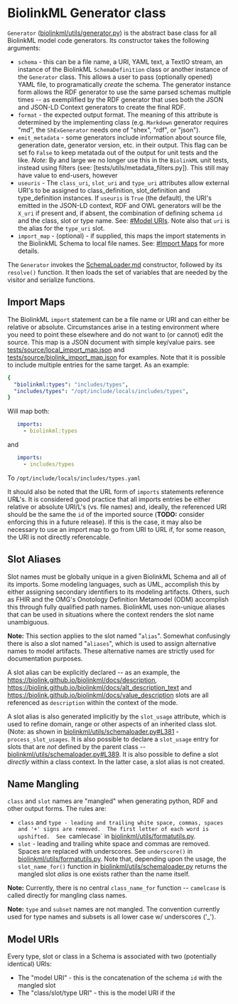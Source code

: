 # BiolinkML Generator class

`Generator` ([biolinkml/utils/generator.py]()) is the abstract base class for all BiolinkML model code generators.  Its constructor takes the following arguments:
* `schema` - this can be a file name, a URI, YAML text, a TextIO stream, an instance of the BiolinkML `SchemaDefinition` class or
another instance of the `Generator` class. This allows a user to pass (optionally opened) YAML file, to programatically _create_ the schema.  The generator instance
form allows the RDF generator to use the same parsed schemas multiple times -- as exemplified by the RDF generator that uses both the JSON and JSON-LD Context generators
to create the final RDF.
* `format` - the expected output format.  The meaning of this attribute is determined by the implementing class (e.g. `Markdown` 
generator requires "md", the `ShExGenerator` needs one of "shex", "rdf", or "json").
* `emit_metadata` - some generators include information about source file, generation date, generator version, etc. in their
output.  This flag can be set fo `False` to keep metatada out of the output for unit tests and the like.  *Note:* By and large we
no longer use this in the `BiolinkML` unit tests, instead using filters (see: [tests/utils/metadata_filters.py]). This still may
have value to end-users, however
* `useuris` - The `class_uri`, `slot_uri` and `type_uri` attributes allow external URI's to be assigned to class_definition, slot_definition and
type_definition instances.  If `useuris` is `True` (the default), the URI's emitted in the JSON-LD context, RDF and OWL generators will be the
`X_uri` if present and, if absent, the combination of defining schema `id` and the class, slot or type name.  See: [#Model URIs]().  Note also that `uri` is the
alias for the `type_uri` slot.
* `import_map` - (optional) - if supplied, this maps the import statements in the BiolinkML Schema to local file names.  See: [#Import Maps]()
for more details.

The `Generator` invokes the [SchemaLoader.md](SchemaLoader) constructor, followed by its `resolve()` function.  It then loads the set of
variables that are needed by the visitor and serialize functions.

## Import Maps
The BiolinkML `import` statement can be a file name or URI and can either be relative or absolute.  Circumstances arise
in a testing environment where you need to point these elsewhere and do not want to (or cannot) edit the source.  This map
is a JSON document with simple key/value pairs.  see [tests/source/local_import_map.json]() and [tests/source/biolink_import_map.json]()
for examples.  Note that it is possible to include multiple entries for the same target.  As an example:
```yaml
{
  "biolinkml:types": "includes/types",
  "includes/types": "/opt/include/locals/includes/types",
}
```

Will map both:
```yaml
   imports:
     - biolinkml:types
```
and

```yaml
   imports:
     - includes/types
```
To `/opt/include/locals/includes/types.yaml`

It should also be noted that the URL form of `imports` statements reference UR**L**'s.  It is considered good practice
that all imports entries be either relative or absolute URI/L's (vs. file names) and, ideally, the referenced URI should
be the same the `id` of the imported source (**TODO:** consider enforcing this in a future release).  If this is the case,
it may also be necessary to use an import map to go from URI to URL if, for some reason, the URI is not directly referencable.



## Slot Aliases
Slot names must be globally unique in a given BiolinkML Schema and all of its imports. Some modeling languages, such as UML, accomplish 
this by either assigning secondary identifiers to its modeling artifacts.  Others, such as FHIR and the OMG's Onotology Definition
Metamodel (ODM) accomplish this through fully qualified path names.  BiolinkML uses non-unique aliases that can be used in situations 
where the context renders the slot name unambiguous.  

**Note:** This section applies to the slot named "`alias`".  Somewhat confusingly there is also a slot named "`aliases`", which is used
to assign alternative names to model artifacts.  These alternative names are strictly used for documentation purposes.

A slot alias can be explicitly declared -- as an example, the https://biolink.github.io/biolinkml/docs/description, https://biolink.github.io/biolinkml/docs/alt_description_text
and https://biolink.github.io/biolinkml/docs/value_description slots are all referenced as `description` within the context of the mode.

A slot alias is also generated implicitly by the `slot_usage` attribute, which is used to refine domain, range or other
aspects of an inherited class slot. (Note: as shown in [biolinkml/utils/schemaloader.py#L381]() - `process_slot_usages`.  It is also
possible to declare a `slot_usage` entry for slots that are _not_ defined by the parent class -- [biolinkml/utils/schemaloader.py#L389]().  It is
also possible to define a slot _directly_ within a class context.  In the latter case, a slot alias is not created.




## Name Mangling
`class` and `slot` names are "mangled" when generating python, RDF and other output forms.  The rules are:
* `class` and `type - leading and trailing white space, commas, spaces and '+' signs are removed.  The first letter of each word is upshifted. 
See `camlecase` in [biolinkml/utils/formatutils.py]().
* `slot` - leading and trailing white space and commas are removed. Spaces are replaced with underscores. See `underscore()` in [biolinkml/utils/formatutils.py]().
Note that, depending upon the usage, the `slot_name_for()` function in [biolinkml/utils/schemaloader.py]() returns the mangled slot _alias_ is one exists rather
than the name itself.

**Note:** Currently, there is no central `class_name_for` function -- `camelcase` is called directly for mangling class names.

**Note:** `type` and `subset` names are not mangled.  The convention currently used for type names and subsets is all lower case w/ underscores ('_').

## Model URIs
Every type, slot or class in a Schema is associated with two (potentially identical) URIs:
* The "model URI" - this is the concatenation of the schema `id` with the mangled slot
* The "class/slot/type URI" - this is the model URI if the 